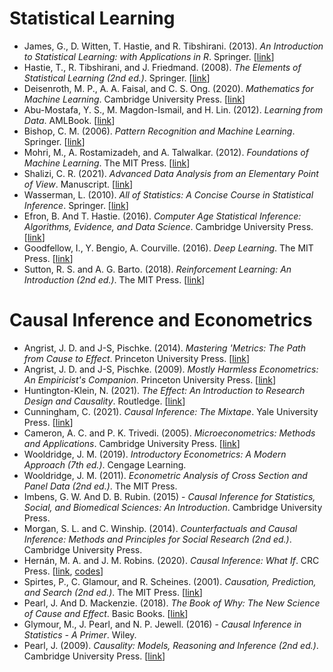 # Statistical Learning

- James, G., D. Witten, T. Hastie, and R. Tibshirani. (2013). *An Introduction to Statistical Learning: with Applications in R*. Springer. [[link](http://www-bcf.usc.edu/~gareth/ISL/)]
- Hastie, T., R. Tibshirani, and J. Friedmand. (2008). *The Elements of Statistical Learning (2nd ed.)*. Springer. [[link](https://web.stanford.edu/~hastie/ElemStatLearn)]
- Deisenroth, M. P., A. A. Faisal, and C. S. Ong. (2020). *Mathematics for Machine Learning*. Cambridge University Press. [[link](https://mml-book.github.io/)]
- Abu-Mostafa, Y. S., M. Magdon-Ismail, and H. Lin. (2012). *Learning from Data*. AMLBook. [[link](https://work.caltech.edu/telecourse.html)]
- Bishop, C. M. (2006). *Pattern Recognition and Machine Learning*. Springer. [[link](https://www.microsoft.com/en-us/research/uploads/prod/2006/01/Bishop-Pattern-Recognition-and-Machine-Learning-2006.pdf)]
- Mohri, M., A. Rostamizadeh, and A. Talwalkar. (2012). *Foundations of Machine Learning*. The MIT Press. [[link](https://cs.nyu.edu/~mohri/mlbook/)]
- Shalizi, C. R. (2021). *Advanced Data Analysis from an Elementary Point of View*. Manuscript. [[link](https://www.stat.cmu.edu/~cshalizi/ADAfaEPoV/)]
- Wasserman, L. (2010). *All of Statistics: A Concise Course in Statistical Inference*. Springer. [[link](https://www.stat.cmu.edu/~larry/all-of-statistics/index.html)]
- Efron, B. And T. Hastie. (2016). *Computer Age Statistical Inference: Algorithms, Evidence, and Data Science*. Cambridge University Press. [[link](https://hastie.su.domains/CASI/)]
- Goodfellow, I., Y. Bengio, A. Courville. (2016). *Deep Learning*. The MIT Press. [[link](https://www.deeplearningbook.org/)]
- Sutton, R. S. and A. G. Barto. (2018). *Reinforcement Learning: An Introduction (2nd ed.)*. The MIT Press. [[link](http://www.incompleteideas.net/book/the-book-2nd.html)]

# Causal Inference and Econometrics

- Angrist, J. D. and J-S, Pischke. (2014). *Mastering 'Metrics: The Path from Cause to Effect*. Princeton University Press. [[link](https://www.masteringmetrics.com/)]
- Angrist, J. D. and J-S, Pischke. (2009). *Mostly Harmless Econometrics: An Empiricist's Companion*. Princeton University Press. [[link](https://www.mostlyharmlesseconometrics.com/)]
- Huntington-Klein, N. (2021). *The Effect: An Introduction to Research Design and Causality*. Routledge. [[link](https://theeffectbook.net/ch-Matching.html)]
- Cunningham, C. (2021). *Causal Inference: The Mixtape*. Yale University Press. [[link](https://mixtape.scunning.com/index.html)]
- Cameron, A. C. and P. K. Trivedi. (2005). *Microeconometrics: Methods and Applications*. Cambridge University Press. [[link](http://cameron.econ.ucdavis.edu/mmabook/mma.html)]
- Wooldridge, J. M. (2019). *Introductory Econometrics: A Modern Approach (7th ed.)*. Cengage Learning.
- Wooldridge, J. M. (2011). *Econometric Analysis of Cross Section and Panel Data (2nd ed.)*. The MIT Press.
- Imbens, G. W. And D. B. Rubin. (2015) - *Causal Inference for Statistics, Social, and Biomedical Sciences: An Introduction*. Cambridge University Press.
- Morgan, S. L. and C. Winship. (2014). *Counterfactuals and Causal Inference: Methods and Principles for Social Research (2nd ed.)*. Cambridge University Press.
- Hernán, M. A. and J. M. Robins. (2020). *Causal Inference: What If*. CRC Press. [[link](https://www.hsph.harvard.edu/miguel-hernan/causal-inference-book), [codes](https://remlapmot.github.io/cibookex-r/)]
- Spirtes, P., C. Glamour, and R. Scheines. (2001). *Causation, Prediction, and Search (2nd ed.)*. The MIT Press. [[link](https://www.cs.cmu.edu/afs/cs.cmu.edu/project/learn-43/lib/photoz/.g/web/.g/scottd/fullbook.pdf)]
- Pearl, J. And D. Mackenzie. (2018). *The Book of Why: The New Science of Cause and Effect*. Basic Books. [[link](http://bayes.cs.ucla.edu/WHY/)]
- Glymour, M., J. Pearl, and N. P. Jewell. (2016) - *Causal Inference in Statistics - A Primer*. Wiley. 
- Pearl, J. (2009). *Causality: Models, Reasoning and Inference (2nd ed.)*. Cambridge University Press. [[link](http://bayes.cs.ucla.edu/BOOK-2K/)]



